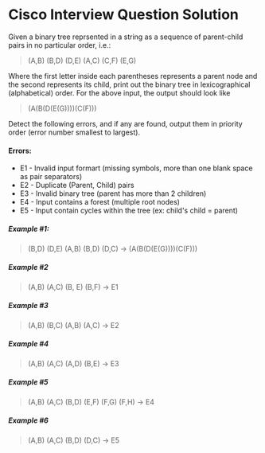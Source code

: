 # Cisco Interview Question Solution

Given a binary tree reprsented in a string as a sequence of parent-child pairs in no particular order, i.e.:

> (A,B) (B,D) (D,E) (A,C) (C,F) (E,G) 

Where the first letter inside each parentheses represents a parent node and the second represents its child, print out the binary tree in lexicographical (alphabetical) order. For the above input, the output should look like

> (A(B(D(E(G))))(C(F)))

Detect the following errors, and if any are found, output them in priority order (error number smallest to largest).

#### Errors:
* E1 - Invalid input formart (missing symbols, more than one blank space as pair separators)
* E2 - Duplicate (Parent, Child) pairs
* E3 - Invalid binary tree (parent has more than 2 children)
* E4 - Input contains a forest (multiple root nodes)
* E5 - Input contain cycles within the tree (ex: child's child = parent)

##### Example #1:
> (B,D) (D,E) (A,B) (B,D) (D,C) -> (A(B(D(E(G))))(C(F)))

##### Example #2
> (A,B) (A,C) (B, E) (B,F) -> E1

##### Example #3
> (A,B) (B,C) (A,B) (A,C) -> E2

##### Example #4
> (A,B) (A,C) (A,D) (B,E) -> E3

##### Example #5
> (A,B) (A,C) (B,D) (E,F) (F,G) (F,H) -> E4

##### Example #6
> (A,B) (A,C) (B,D) (D,C) -> E5
